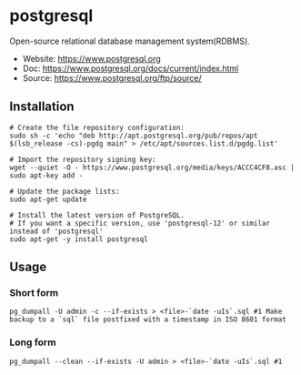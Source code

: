 # postgresql

Open-source relational database management system(RDBMS).

- Website: <https://www.postgresql.org>
- Doc:     <https://www.postgresql.org/docs/current/index.html>
- Source:  <https://www.postgresql.org/ftp/source/>

## Installation

```text
# Create the file repository configuration:
sudo sh -c 'echo "deb http://apt.postgresql.org/pub/repos/apt $(lsb_release -cs)-pgdg main" > /etc/apt/sources.list.d/pgdg.list'

# Import the repository signing key:
wget --quiet -O - https://www.postgresql.org/media/keys/ACCC4CF8.asc | sudo apt-key add -

# Update the package lists:
sudo apt-get update

# Install the latest version of PostgreSQL.
# If you want a specific version, use 'postgresql-12' or similar instead of 'postgresql'
sudo apt-get -y install postgresql
```

## Usage

### Short form

 ```text
 pg_dumpall -U admin -c --if-exists > <file>-`date -uIs`.sql #1 Make backup to a `sql` file postfixed with a timestamp in ISO 8601 format
 ```

### Long form

 ```text
 pg_dumpall --clean --if-exists -U admin > <file>-`date -uIs`.sql #1
 ```
